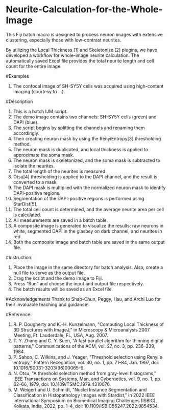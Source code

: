 # Neurite-Calculation-for-the-Whole-Image
This Fiji batch macro is designed to process neuron images with extensive clustering, especially those with low-contrast neurites.

By utilizing the Local Thickness [1] and Skeletonize [2] plugins, we have developed a workflow for whole-image neurite calculation. The automatically saved Excel file provides the total neurite length and cell count for the entire image.

#Examples
1.	The confocal image of SH-SY5Y cells was acquired using high-content imaging (courtesy to …).

#Description 
1.	This is a batch IJM script. 
2.	The demo image contains two channels: SH-SY5Y cells (green) and DAPI (blue).
3.	The script begins by splitting the channels and renaming them accordingly.
4.	Then creating neuron mask by using the RenyiEntropy[3] thresholding method.
5.	The neuron mask is duplicated, and local thickness is applied to approximate the soma mask.
6.	The neuron mask is skeletonized, and the soma mask is subtracted to isolate the neurites.
7.	The total length of the neurites is measured.
8.	Otsu[4] thresholding is applied to the DAPI channel, and the result is converted to a mask.
9.	The DAPI mask is multiplied with the normalized neuron mask to identify DAPI-positive regions.
10.	Segmentation of the DAPI-positive regions is performed using StarDist[5].
11.	The total cell count is determined, and the average neurite area per cell is calculated.
12.	All measurements are saved in a batch table.
13.	A composite image is generated to visualize the results: raw neurons in white, segmented DAPI in the glasbey on dark channel, and neurites in red.
14.	Both the composite image and batch table are saved in the same output file.

#Instruction:
1.	Place the image in the same directory for batch analysis. Also, create a null file to serve as the output file. 
2.	Drag the script and the demo image to Fiji.
3.	Press “Run” and choose the input and output file respectively.
4.	The batch results will be saved as an Excel file. 

#Acknowledgements
Thank to Shao-Chun, Peggy, Hsu, and Archi Luo for their invaluable teaching and guidance!

#Reference:
1.	R. P. Dougherty and K.-H. Kunzelmann, "Computing Local Thickness of 3D Structures with ImageJ," in Microscopy & Microanalysis 2007 Meeting, Ft. Lauderdale, FL, USA, Aug. 2007. 
2.	T. Y. Zhang and C. Y. Suen, "A fast parallel algorithm for thinning digital patterns," Communications of the ACM, vol. 27, no. 3, pp. 236–239, 1984. 
3.	P. Sahoo, C. Wilkins, and J. Yeager, "Threshold selection using Renyi's entropy," Pattern Recognition, vol. 30, no. 1, pp. 71–84, Jan. 1997, doi: 10.1016/S0031-3203(96)00065-9. 
4.	N. Otsu, "A threshold selection method from gray-level histograms," IEEE Transactions on Systems, Man, and Cybernetics, vol. 9, no. 1, pp. 62–66, 1979, doi: 10.1109/TSMC.1979.4310076.
5.	M. Weigert and U. Schmidt, "Nuclei Instance Segmentation and Classification in Histopathology Images with Stardist," in 2022 IEEE International Symposium on Biomedical Imaging Challenges (ISBIC), Kolkata, India, 2022, pp. 1–4, doi: 10.1109/ISBIC56247.2022.9854534. 
